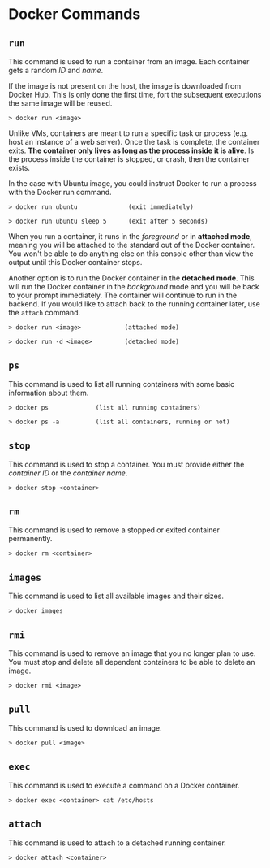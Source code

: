 # Docker Commands

## ```run```

This command is used to run a container from an image. Each container gets a random *ID* and *name*.

If the image is not present on the host, the image is downloaded from Docker Hub. This is only done the first time, fort the subsequent executions the same image will be reused.

    > docker run <image>

Unlike VMs, containers are meant to run a specific task or process (e.g. host an instance of a web server). Once the task is complete, the container exits. **The container only lives as long as the process inside it is alive**. Is the process inside the container is stopped, or crash, then the container exists.

In the case with Ubuntu image, you could instruct Docker to run a process with the Docker run command.

    > docker run ubuntu              (exit immediately)

    > docker run ubuntu sleep 5      (exit after 5 seconds)

When you run a container, it runs in the *foreground* or in **attached mode**, meaning you will be attached to the standard out of the Docker container. You won't be able to do anything else on this console other than view the output until this Docker container stops.

Another option is to run the Docker container in the **detached mode**. This will run the Docker container in the *background* mode and you will be back to your prompt immediately. The container will continue to run in the backend. If you would like to attach back to the running container later, use the ```attach``` command.

    > docker run <image>            (attached mode)

    > docker run -d <image>         (detached mode)

## ```ps```

This command is used to list all running containers with some basic information about them.

    > docker ps             (list all running containers)

    > docker ps -a          (list all containers, running or not)

## ```stop```

This command is used to stop a container. You must provide either the *container ID* or the *container name*.

    > docker stop <container>

## ```rm```

This command is used to remove a stopped or exited container permanently.

    > docker rm <container>

## ```images```

This command is used to list all available images and their sizes.

    > docker images

## ```rmi```

This command is used to remove an image that you no longer plan to use. You must stop and delete all dependent containers to be able to delete an image.

    > docker rmi <image>

## ```pull```

This command is used to download an image.

    > docker pull <image>

## ```exec```

This command is used to execute a command on a Docker container.

    > docker exec <container> cat /etc/hosts

## ```attach```

This command is used to attach to a detached running container.

    > docker attach <container>